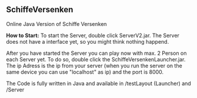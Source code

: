 ## SchiffeVersenken
Online Java Version of Schiffe Versenken


**How to Start:**
To start the Server, double click ServerV2.jar. The Server does not have a interface yet, so you might think nothing happend.

After you have started the Server you can play now with max. 2 Person on each Server yet. To do so, double click the SchiffeVersenkenLauncher.jar. The ip Adress is the ip from your server (when you run the server on the same device you can use "localhost" as ip) and the port is 8000.


The Code is fully written in Java and available in /testLayout (Launcher) and /Server
